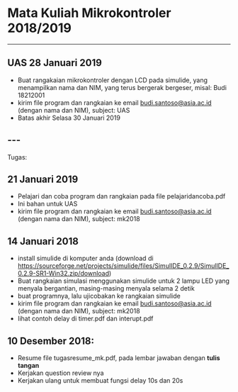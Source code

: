 # Mata Kuliah Mikrokontroler 2018/2019
___
## UAS 28 Januari 2019
- Buat rangakaian mikrokontroler dengan LCD pada simulide, yang menampilkan nama dan NIM, yang terus bergerak bergeser,  misal: Budi 18212001
 - kirim file program dan rangkaian ke email budi.santoso@asia.ac.id (dengan nama dan NIM), subject: UAS
 - Batas akhir Selasa 30 Januari 2019
 
 ## ---
Tugas: 
## 21 Januari 2019
- Pelajari dan coba program dan rangkaian pada file pelajaridancoba.pdf
- Ini bahan untuk UAS
 - kirim file program dan rangkaian ke email budi.santoso@asia.ac.id (dengan nama dan NIM), subject: mk2018

## 14 Januari 2018
 - install simulide di komputer anda (download di https://sourceforge.net/projects/simulide/files/SimulIDE_0.2.9/SimulIDE_0.2.9-SR1-Win32.zip/download)
 - Buat rangkaian simulasi menggunakan simulide untuk 2 lampu LED yang menyala bergantian, masing-masing menyala selama 2 detik
 - buat programnya, lalu ujicobakan ke rangkaian simulide
 - kirim file program dan rangkaian ke email budi.santoso@asia.ac.id (dengan nama dan NIM), subject: mk2018
 - lihat contoh delay di timer.pdf dan interupt.pdf
 
## 10 Desember 2018:
   - Resume file tugasresume_mk.pdf, pada lembar jawaban dengan **tulis tangan**
   - Kerjakan question review nya
   - Kerjakan ulang untuk membuat fungsi delay 10s dan 20s
